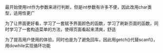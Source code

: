 最开始使用int作为参数来进行判断，但是int参数有许多不便，因此改用char类型，适用性更广

为了让界面更好看，学习了一套赋予界面颜色的函数，学习了刷新页面的函数，同时学习了一套构造菜单的方法，使得页面看起来清爽，舒适

为了提高用户使用的体验，同时也是为了避免回车，因此用getch()代替scanf()，用dowhile实现循环功能